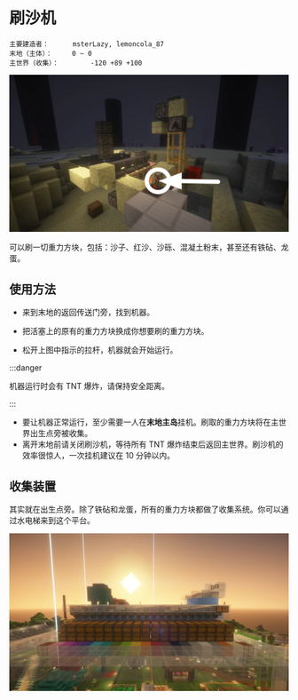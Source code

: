 # 刷沙机

```
主要建造者：		msterLazy, lemoncola_87
末地（主体）：		0 ~ 0
主世界（收集）：		-120 +89 +100
```

![](/img/place/刷沙机-1.webp)

可以刷一切重力方块，包括：沙子、红沙、沙砾、混凝土粉末，甚至还有铁砧、龙蛋。

## 使用方法

- 来到末地的返回传送门旁，找到机器。

- 把活塞上的原有的重力方块换成你想要刷的重力方块。

- 松开上图中指示的拉杆，机器就会开始运行。

:::danger

机器运行时会有 TNT 爆炸，请保持安全距离。

:::
 - 要让机器正常运行，至少需要一人在**末地主岛**挂机。刷取的重力方块将在主世界出生点旁被收集。
 - 离开末地前请关闭刷沙机，等待所有 TNT 爆炸结束后返回主世界。刷沙机的效率很惊人，一次挂机建议在 10 分钟以内。

## 收集装置

其实就在出生点旁。除了铁砧和龙蛋，所有的重力方块都做了收集系统。你可以通过水电梯来到这个平台。

![](/img/place/刷沙机-2.webp)